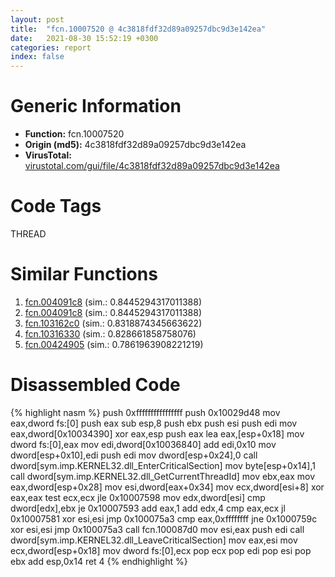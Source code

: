```yaml
---
layout: post
title:  "fcn.10007520 @ 4c3818fdf32d89a09257dbc9d3e142ea"
date:   2021-08-30 15:52:19 +0300
categories: report
index: false
---
```


# Generic Information
- **Function:** fcn.10007520
- **Origin (md5):** 4c3818fdf32d89a09257dbc9d3e142ea
- **VirusTotal:** [virustotal.com/gui/file/4c3818fdf32d89a09257dbc9d3e142ea][virustotal_ref]

# Code Tags
<span class="tag" id="THREAD">THREAD</span>


# Similar Functions

1. [fcn.004091c8][similar_1_ref] (sim.: 0.8445294317011388)
2. [fcn.004091c8][similar_2_ref] (sim.: 0.8445294317011388)
3. [fcn.103162c0][similar_3_ref] (sim.: 0.8318874345663622)
4. [fcn.10316330][similar_4_ref] (sim.: 0.828661858758076)
5. [fcn.00424905][similar_5_ref] (sim.: 0.7861963908221219)


# Disassembled Code

{% highlight nasm %}
push 0xffffffffffffffff
push 0x10029d48
mov eax,dword fs:[0]
push eax
sub esp,8
push ebx
push esi
push edi
mov eax,dword[0x10034390]
xor eax,esp
push eax
lea eax,[esp+0x18]
mov dword fs:[0],eax
mov edi,dword[0x10036840]
add edi,0x10
mov dword[esp+0x10],edi
push edi
mov dword[esp+0x24],0
call dword[sym.imp.KERNEL32.dll_EnterCriticalSection]
mov byte[esp+0x14],1
call dword[sym.imp.KERNEL32.dll_GetCurrentThreadId]
mov ebx,eax
mov eax,dword[esp+0x28]
mov esi,dword[eax+0x34]
mov ecx,dword[esi+8]
xor eax,eax
test ecx,ecx
jle 0x10007598
mov edx,dword[esi]
cmp dword[edx],ebx
je 0x10007593
add eax,1
add edx,4
cmp eax,ecx
jl 0x10007581
xor esi,esi
jmp 0x100075a3
cmp eax,0xffffffff
jne 0x1000759c
xor esi,esi
jmp 0x100075a3
call fcn.100087d0
mov esi,eax
push edi
call dword[sym.imp.KERNEL32.dll_LeaveCriticalSection]
mov eax,esi
mov ecx,dword[esp+0x18]
mov dword fs:[0],ecx
pop ecx
pop edi
pop esi
pop ebx
add esp,0x14
ret 4
{% endhighlight %}


[similar_1_ref]: /report/fcn.004091c8@fbf34fa6d7da2b8e1de5133a8ca34847
[similar_2_ref]: /report/fcn.004091c8@6f11dca39a331a6e158b2810d4d8234f
[similar_3_ref]: /report/fcn.103162c0@2585b133c2e70968905cce13b1fc2654
[similar_4_ref]: /report/fcn.10316330@2585b133c2e70968905cce13b1fc2654
[similar_5_ref]: /report/fcn.00424905@7b00dd8f2abf54a73bfb09681334ff78
[virustotal_ref]: https://www.virustotal.com/gui/file/4c3818fdf32d89a09257dbc9d3e142ea
